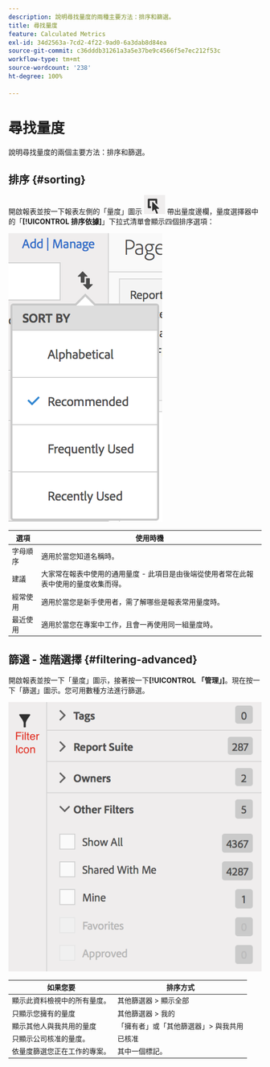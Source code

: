 ```yaml
---
description: 說明尋找量度的兩種主要方法：排序和篩選。
title: 尋找量度
feature: Calculated Metrics
exl-id: 34d2563a-7cd2-4f22-9ad0-6a3dab8d84ea
source-git-commit: c36dddb31261a3a5e37be9c4566f5e7ec212f53c
workflow-type: tm+mt
source-wordcount: '238'
ht-degree: 100%

---
```


# 尋找量度

說明尋找量度的兩個主要方法：排序和篩選。

## 排序 {#sorting}

開啟報表並按一下報表左側的「量度」圖示 ![](assets/metrics_icon.png) 帶出量度邊欄，量度選擇器中的「**[!UICONTROL 排序依據]**」下拉式清單會顯示四個排序選項：

![](assets/cm_sort.png)

| 選項 | 使用時機 |
|---|---|
| 字母順序 | 適用於當您知道名稱時。 |
| 建議 | 大家常在報表中使用的通用量度 - 此項目是由後端從使用者常在此報表中使用的量度收集而得。 |
| 經常使用 | 適用於當您是新手使用者，需了解哪些是報表常用量度時。 |
| 最近使用 | 適用於當您在專案中工作，且會一再使用同一組量度時。 |

## 篩選 - 進階選擇 {#filtering-advanced}

開啟報表並按一下「量度」圖示，接著按一下&#x200B;**[!UICONTROL 「管理」]**。現在按一下「篩選」圖示。您可用數種方法進行篩選。

![](assets/cm_advanced_sel.png)

| 如果您要 | 排序方式 |
| --- | --- |
| 顯示此資料檢視中的所有量度。 | 其他篩選器 > 顯示全部 |
| 只顯示您擁有的量度 | 其他篩選器 > 我的 |
| 顯示其他人與我共用的量度 | 「擁有者」或「其他篩選器」> 與我共用 |
| 只顯示公司核准的量度。 | 已核准 |
| 依量度篩選您正在工作的專案。 | 其中一個標記。 |
